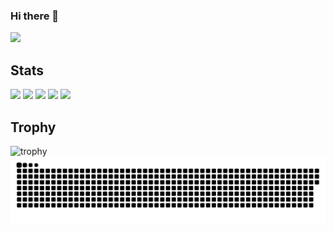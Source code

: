 ### Hi there 👋
![](https://komarev.com/ghpvc/?username=your-github-username&color=red&style=flat-for-the-badge)
## Stats
![](http://github-profile-summary-cards.vercel.app/api/cards/profile-details?username=takagi2943&theme=gruvbox)
![](http://github-profile-summary-cards.vercel.app/api/cards/repos-per-language?username=takagi2943&theme=gruvbox)
![](http://github-profile-summary-cards.vercel.app/api/cards/most-commit-language?username=takagi2943&theme=gruvbox)
![](http://github-profile-summary-cards.vercel.app/api/cards/stats?username=takagi2943&theme=gruvbox)
![](http://github-profile-summary-cards.vercel.app/api/cards/productive-time?username=takagi2943&theme=gruvbox&utcOffset=9)

## Trophy
![trophy](https://github-profile-trophy.vercel.app/?username=Keichan15&theme=gruvbox)
![](https://raw.githubusercontent.com/takagi2943/takagi2943/output/github-contribution-grid-snake.svg)

<!--
**takagi2943/takagi2943** is a ✨ _special_ ✨ repository because its `README.md` (this file) appears on your GitHub profile.

Here are some ideas to get you started:

- 🔭 I’m currently working on ...
- 🌱 I’m currently learning ...
- 👯 I’m looking to collaborate on ...
- 🤔 I’m looking for help with ...
- 💬 Ask me about ...
- 📫 How to reach me: ...
- 😄 Pronouns: ...
- ⚡ Fun fact: ...
-->
